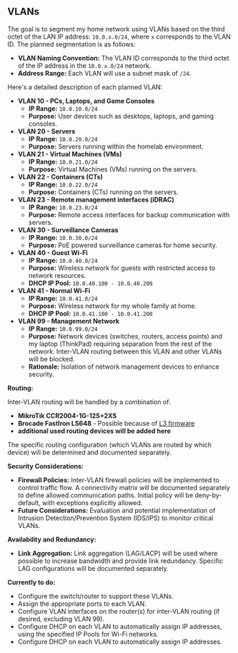 ## VLANs

The goal is to segment my home network using VLANs based on the third octet of the LAN IP address: `10.0.x.0/24`, where `x` corresponds to the VLAN ID. The planned segmentation is as follows:

*   **VLAN Naming Convention:** The VLAN ID corresponds to the third octet of the IP address in the `10.0.x.0/24` network.
*   **Address Range:** Each VLAN will use a subnet mask of `/24`.

Here's a detailed description of each planned VLAN:

*   **VLAN 10 - PCs, Laptops, and Game Consoles**
    *   **IP Range:** `10.0.10.0/24`
    *   **Purpose:** User devices such as desktops, laptops, and gaming consoles.
*   **VLAN 20 - Servers**
    *   **IP Range:** `10.0.20.0/24`
    *   **Purpose:** Servers running within the homelab environment.
*   **VLAN 21 - Virtual Machines (VMs)**
    *   **IP Range:** `10.0.21.0/24`
    *   **Purpose:** Virtual Machines (VMs) running on the servers.
*   **VLAN 22 - Containers (CTs)**
    *   **IP Range:** `10.0.22.0/24`
    *   **Purpose:** Containers (CTs) running on the servers.
*   **VLAN 23 - Remote management interfaces (iDRAC)**
    *   **IP Range:** `10.0.23.0/24`
    *   **Purpose:** Remote access interfaces for backup communication with servers.
*   **VLAN 30 - Surveillance Cameras**
    *   **IP Range:** `10.0.30.0/24`
    *   **Purpose:** PoE powered surveillance cameras for home security.
*   **VLAN 40 - Guest Wi-Fi**
    *   **IP Range:** `10.0.40.0/24`
    *   **Purpose:** Wireless network for guests with restricted access to network resources.
    *   **DHCP IP Pool:** `10.0.40.100 - 10.0.40.200`
*   **VLAN 41 - Normal Wi-Fi**
    *   **IP Range:** `10.0.41.0/24`
    *   **Purpose:** Wireless network for my whole family at home.
    *   **DHCP IP Pool:** `10.0.41.100 - 10.0.41.200`
*   **VLAN 99 - Management Network**
    *   **IP Range:** `10.0.99.0/24`
    *   **Purpose:** Network devices (switches, routers, access points) and my laptop (ThinkPad) requiring separation from the rest of the network. Inter-VLAN routing between this VLAN and other VLANs will be blocked.
    *   **Rationale:** Isolation of network management devices to enhance security.

**Routing:**

Inter-VLAN routing will be handled by a combination of:

*   **MikroTik CCR2004-1G-12S+2XS**
*   **Brocade FastIron LS648** - Possible because of <a href="/projects@home/issues@homelab/Brocade-FLS648-firmware-issue/overwiew.md">L3 firmware</a>
*   **additional used routing devices will be added here**

The specific routing configuration (which VLANs are routed by which device) will be determined and documented separately.


**Security Considerations:**

*   **Firewall Policies:** Inter-VLAN firewall policies will be implemented to control traffic flow.  A connectivity matrix will be documented separately to define allowed communication paths.  Initial policy will be deny-by-default, with exceptions explicitly allowed.
*   **Future Considerations:**  Evaluation and potential implementation of Intrusion Detection/Prevention System (IDS/IPS) to monitor critical VLANs.

**Availability and Redundancy:**

*   **Link Aggregation:** Link aggregation (LAG/LACP) will be used where possible to increase bandwidth and provide link redundancy.  Specific LAG configurations will be documented separately.


**Currently to do:**

*   Configure the switch/router to support these VLANs.
*   Assign the appropriate ports to each VLAN.
*   Configure VLAN interfaces on the router(s) for inter-VLAN routing (if desired, excluding VLAN 99).
*   Configure DHCP on each VLAN to automatically assign IP addresses, using the specified IP Pools for Wi-Fi networks. 
*   Configure DHCP on each VLAN to automatically assign IP addresses.